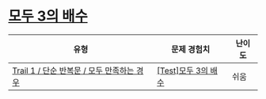 # [모두 3의 배수](https://www.codetree.ai/trails/complete/curated-cards/test-all-multiples-of-3)

|유형|문제 경험치|난이도|
|---|---|---|
|[Trail 1 / 단순 반복문 / 모두 만족하는 경우](https://www.codetree.ai/trail-info/novice-low/)|[[Test]모두 3의 배수](https://www.codetree.ai/trails/complete/curated-cards/test-all-multiples-of-3/)|쉬움|

